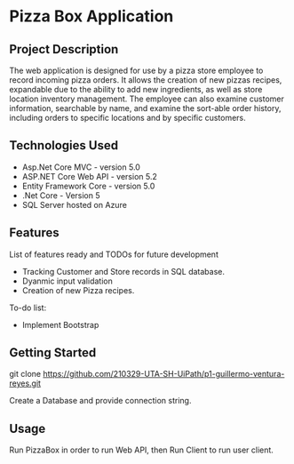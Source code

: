 # Pizza Box Application

## Project Description

The web application is designed for use by a pizza store employee to record incoming pizza orders. It allows the creation of new pizzas recipes, expandable due to the ability to add new ingredients, as well as store location inventory management. The employee can also examine customer information, searchable by name, and examine the sort-able order history, including orders to specific locations and by specific customers. 

## Technologies Used


* Asp.Net Core MVC - version 5.0
* ASP.NET Core Web API - version 5.2
* Entity Framework Core - version 5.0
* .Net Core - Version 5
* SQL Server hosted on Azure

## Features

List of features ready and TODOs for future development
* Tracking Customer and Store records in SQL database.
* Dyanmic input validation
* Creation of new Pizza recipes.

To-do list:
* Implement Bootstrap


## Getting Started
   
git clone https://github.com/210329-UTA-SH-UiPath/p1-guillermo-ventura-reyes.git

Create a Database and provide connection string.

## Usage

Run PizzaBox in order to run Web API, then Run Client to run user client.


